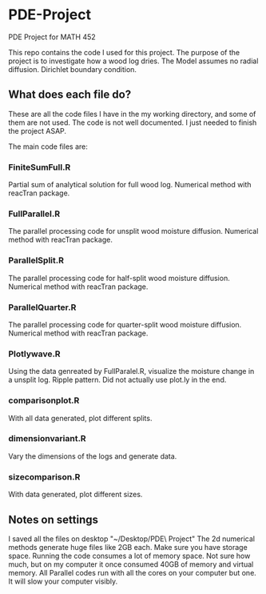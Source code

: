 # PDE-Project
PDE Project for MATH 452

This repo contains the code I used for this project. The purpose of the project is to investigate how a wood log dries.
The Model assumes no radial diffusion. Dirichlet boundary condition.

## What does each file do?
These are all the code files I have in the my working directory, and some of them are not used. The code is not well documented. I just needed to finish the project ASAP.

The main code files are:

### FiniteSumFull.R
Partial sum of analytical solution for full wood log. Numerical method with reacTran package.
### FullParallel.R
The parallel processing code for unsplit wood moisture diffusion. Numerical method with reacTran package.
### ParallelSplit.R
The parallel processing code for half-split wood moisture diffusion. Numerical method with reacTran package.
### ParallelQuarter.R
The parallel processing code for quarter-split wood moisture diffusion. Numerical method with reacTran package.
### Plotlywave.R
Using the data genreated by FullParalel.R, visualize the moisture change in a unsplit log. Ripple pattern. Did not actually use plot.ly in the end.
### comparisonplot.R
With all data generated, plot different splits.
### dimensionvariant.R
Vary the dimensions of the logs and generate data.
### sizecomparison.R
With data generated, plot different sizes.

## Notes on settings
I saved all the files on desktop "~/Desktop/PDE\ Project"
The 2d numerical methods generate huge files like 2GB each. Make sure you have storage space.
Running the code consumes a lot of memory space. Not sure how much, but on my computer it once consumed 40GB of memory and virtual memory.
All Parallel codes run with all the cores on your computer but one. It will slow your computer visibly.

